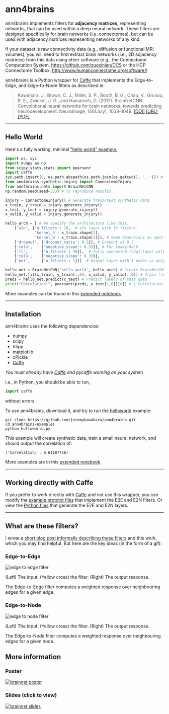 # ann4brains

ann4brains implements filters for **adjacency matrices**, representing networks, that can be used within a deep neural network. These filters are designed specifically for brain networks (i.e. connectomes), but can be used with adjacency matrices representing networks of any kind. 

If your dataset is raw connectivity data (e.g., diffusion or functional MRI volumes), you will need to first extract brain networks (i.e., 2D adjacency matrices) from this data using other software (e.g., the Connectome Computation System, https://github.com/zuoxinian/CCS or the HCP Connectome Toolbox, http://www.humanconnectome.org/software/)

ann4brains is a Python wrapper for [Caffe](https://github.com/BVLC/caffe) that implements the Edge-to-Edge, and Edge-to-Node filters as described in:

> Kawahara, J., Brown, C. J., Miller, S. P., Booth, B. G., Chau, V., Grunau, R. E., Zwicker, J. G., and Hamarneh, G. (2017). BrainNetCNN: Convolutional neural networks for brain networks; towards predicting neurodevelopment. NeuroImage, 146(July), 1038–1049. [[DOI]](https://doi.org/10.1016/j.neuroimage.2016.09.046) [[URL]](http://brainnetcnn.cs.sfu.ca/) [[PDF]](http://www.cs.sfu.ca/~hamarneh/ecopy/neuroimage2016.pdf)

------------------

## Hello World

Here's a fully working, minimal ["hello world" example](https://github.com/jeremykawahara/ann4brains/blob/master/examples/helloworld.py),

```python
import os, sys
import numpy as np
from scipy.stats.stats import pearsonr
import caffe
sys.path.insert(0, os.path.abspath(os.path.join(os.getcwd(), '..'))) # To import ann4brains.
from ann4brains.synthetic.injury import ConnectomeInjury
from ann4brains.nets import BrainNetCNN
np.random.seed(seed=333) # To reproduce results.

injury = ConnectomeInjury() # Generate train/test synthetic data.
x_train, y_train = injury.generate_injury()
x_test, y_test = injury.generate_injury()
x_valid, y_valid = injury.generate_injury()

hello_arch = [ # We specify the architecture like this.
    ['e2n', {'n_filters': 16,  # e2n layer with 16 filters.
             'kernel_h': x_train.shape[2], 
             'kernel_w': x_train.shape[3]}], # Same dimensions as spatial inputs.
    ['dropout', {'dropout_ratio': 0.5}], # Dropout at 0.5
    ['relu',    {'negative_slope': 0.33}], # For leaky-ReLU
    ['fc',      {'n_filters': 30}],  # Fully connected (n2g) layer with 30 filters.
    ['relu',    {'negative_slope': 0.33}],
    ['out',     {'n_filters': 1}]]  # Output layer with 1 nodes as output.

hello_net = BrainNetCNN('hello_world', hello_arch) # Create BrainNetCNN model
hello_net.fit(x_train, y_train[:,0], x_valid, y_valid[:,0]) # Train (regress only on class 0)
preds = hello_net.predict(x_test) # Predict labels of test data
print("Correlation:", pearsonr(preds, y_test[:,0])[0]) # ('Correlation:', 0.61187756)
```

More examples can be found in this [extended notebook](https://github.com/jeremykawahara/ann4brains/blob/master/examples/brainnetcnn.ipynb).

------------------

## Installation

ann4brains uses the following dependencies:

- numpy
- scipy
- h5py
- matplotlib
- cPickle
- [Caffe](https://github.com/BVLC/caffe)

*You must already have [Caffe](https://github.com/BVLC/caffe) and pycaffe working on your system*

i.e., in Python, you should be able to run,
```python
import caffe
```
without errors.

[comment]: # (To install ann4brains, download it, cd to the ann4brains root folder, and then run the install command:)

To use ann4brains, download it, and try to run the [helloworld](https://github.com/jeremykawahara/ann4brains/blob/master/examples/helloworld.py) example:

```
git clone https://github.com/jeremykawahara/ann4brains.git
cd ann4brains/examples
python helloworld.py
```

This example will create synthetic data, train a small neural network, and should output the correlation of:
```
('Correlation:', 0.61187756)
```

More examples are in this [extended notebook](https://github.com/jeremykawahara/ann4brains/blob/master/examples/brainnetcnn.ipynb).

[comment]: # (python setup.py install --user)

------------------

## Working directly with Caffe

If you prefer to work directly with [Caffe](https://github.com/BVLC/caffe) and not use this wrapper, you can modify the [example prototxt files](https://github.com/jeremykawahara/ann4brains/tree/master/examples/proto) that implement the E2E and E2N filters. Or view the [Python files](https://github.com/jeremykawahara/ann4brains/blob/master/ann4brains/layers.py) that generate the E2E and E2N layers.

------------------
## What are these filters?
I wrote a [short blog post informally describing these filters](https://kawahara.ca/convolutional-neural-networks-for-adjacency-matrices/) and this work, which you may find helpful. But here are the key ideas (in the form of a gif):
### Edge-to-Edge
![edge to edge filter](https://i2.wp.com/kawahara.ca/wp-content/uploads/edge-to-edge-filter.gif?w=600 "Edge-to-Edge")

(Left) The input. (Yellow cross) the filter. (Right) The output response.

The Edge-to-Edge filter computes a weighted response over neighbouring edges for a given edge.

### Edge-to-Node
![edge to node filter](https://i0.wp.com/kawahara.ca/wp-content/uploads/edge-to-node-filter.gif?w=600 "Edge to Node")

(Left) The input. (Yellow cross) the filter. (Right) The output response.

The Edge-to-Node filter computes a weighted response over neighbouring edges for a given node.

## More information

### Poster
[![brainnet poster](https://docs.google.com/drawings/d/e/2PACX-1vT5zYGUFrUx_l62GM_GVpcTkZRALyWVshWszBmbSE6OQst2E9XNbfuOmqjArljuU8jmDrgV_MAugcQ_/pub?w=1536&h=1536 "poster")](https://docs.google.com/drawings/d/1ByMOk2CilJlK5p3UTtw-PnG7gpq0-uAyvKH7mmjDLlc/)


### Slides (click to view)
[![brainnet slides](https://drive.google.com/uc?export=view&id=1g93HzxNFdC-_NzHDvopcExgNLkT_MyZq)](https://docs.google.com/presentation/d/1irDT9EHp4VfNFtekfYuugYSMF13SvaD2H_DJkrcBJNk/)
